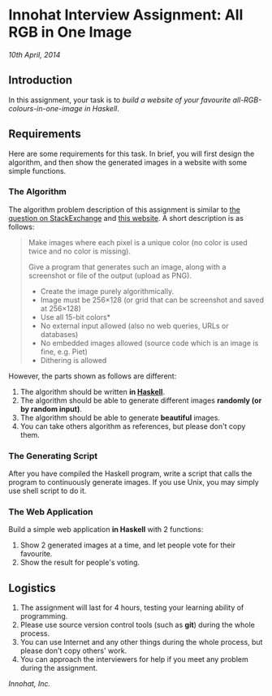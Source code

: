 # Innohat Interview Assignment: All RGB in One Image
*10th April, 2014*

## Introduction
In this assignment, your task is to *build a website of your favourite all-RGB-colours-in-one-image in Haskell*. 

## Requirements
Here are some requirements for this task. In brief, you will first design the algorithm, and then show the generated images in a website with some simple functions.

### The Algorithm
The algorithm problem description of this assignment is similar to [the question on StackExchange](http://codegolf.stackexchange.com/questions/22144/images-with-all-colors) and [this website](http://allrgb.com). A short description is as follows:

> Make images where each pixel is a unique color (no color is used twice and no color is missing).
> 
> Give a program that generates such an image, along with a screenshot or file of the output (upload as PNG).
> 
> * Create the image purely algorithmically.
> * Image must be 256×128 (or grid that can be screenshot and saved at 256×128)
> * Use all 15-bit colors*
> * No external input allowed (also no web queries, URLs or databases)
> * No embedded images allowed (source code which is an image is fine, e.g. Piet)
> * Dithering is allowed

However, the parts shown as follows are different:

1. The algorithm should be written **in [Haskell](http://en.wikipedia.org/wiki/Haskell)**.
2. The algorithm should be able to generate different images **randomly (or by random input)**.
3. The algorithm should be able to generate **beautiful** images.
4. You can take others algorithm as references, but please don't copy them.

### The Generating Script
After you have compiled the Haskell program, write a script that calls the program to continuously generate images. If you use Unix, you may simply use shell script to do it.

### The Web Application
Build a simple web application **in Haskell** with 2 functions:

1. Show 2 generated images at a time, and let people vote for their favourite.
2. Show the result for people's voting.

## Logistics
1. The assignment will last for 4 hours, testing your learning ability of programming.
2. Please use source version control tools (such as **git**) during the whole process.
4. You can use Internet and any other things during the whole process, but please don't copy others' work.
3. You can approach the interviewers for help if you meet any problem during the assignment.

*Innohat, Inc.*
